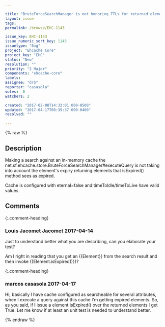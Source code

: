 ```yaml
---

title: "BruteForceSearchManager is not honoring TTLs for returned elements"
layout: issue
tags: 
permalink: /browse/EHC-1143

issue_key: EHC-1143
issue_numeric_sort_key: 1143
issuetype: "Bug"
project: "Ehcache Core"
project_key: "EHC"
status: "New"
resolution: ""
priority: "2 Major"
components: "ehcache-core"
labels: 
assignee: "drb"
reporter: "casasola"
votes:  0
watchers: 2

created: "2017-02-08T14:32:01.000-0500"
updated: "2017-04-17T08:35:37.000-0400"
resolved: ""

---
```




{% raw %}



## Description

<div markdown="1" class="description">

Making a search against an in-memory cache the  
net.sf.ehcache.store.BruteForceSearchManager#executeQuery is not taking into account the element's expiry returning elements that isExpired() method sees as expired.

Cache is configured with eternal=false and timeToIdle/timeToLive have valid values.

</div>

## Comments


{:.comment-heading}
### **Louis Jacomet Jacomet** <span class="date">2017-04-14</span>

<div markdown="1" class="comment">

Just to understand better what you are describing, can you elaborate your test?

Am I right in reading that you get an {{Element}} from the search result and then invoke {{Element.isExpired()}}? 

</div>


{:.comment-heading}
### **marcos casasola** <span class="date">2017-04-17</span>

<div markdown="1" class="comment">

Hi, basically I have cache configured as searcheable for several attributes, when I execute a query against this cache I'm getting expired elements. 
So, as you said, if I issue a element.isExpired() over the returned elements I get True.
Let me know if at least an unit test is needed to understand better.

</div>



{% endraw %}
